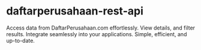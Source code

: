 # daftarperusahaan-rest-api
Access data from DaftarPerusahaan.com effortlessly. View details, and filter results. Integrate seamlessly into your applications. Simple, efficient, and up-to-date.
